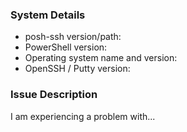 <!--
Check the FAQ https://github.com/dahlbyk/posh-ssh/wiki/FAQ to see if your issue is addressed there.
If not, PLEASE fill in the following details so that we can help you!
-->

### System Details

- posh-ssh version/path:
- PowerShell version:
- Operating system name and version:
- OpenSSH / Putty version:

<!--
To retrieve the system details, paste the following line into PowerShell, press Enter
and then copy/paste the resulting output above.

"- posh-ssh version/path: $($m = Get-Module posh-ssh; '{0} {1} {2}' -f $m.Version,$m.PrivateData.PSData.Prerelease,$m.ModuleBase.Replace($HOME,'~'))`n- PowerShell version: $($PSVersionTable.PSVersion)`n- $(OS: $([System.Environment]::OSVersion)"
-->

### Issue Description

I am experiencing a problem with...

